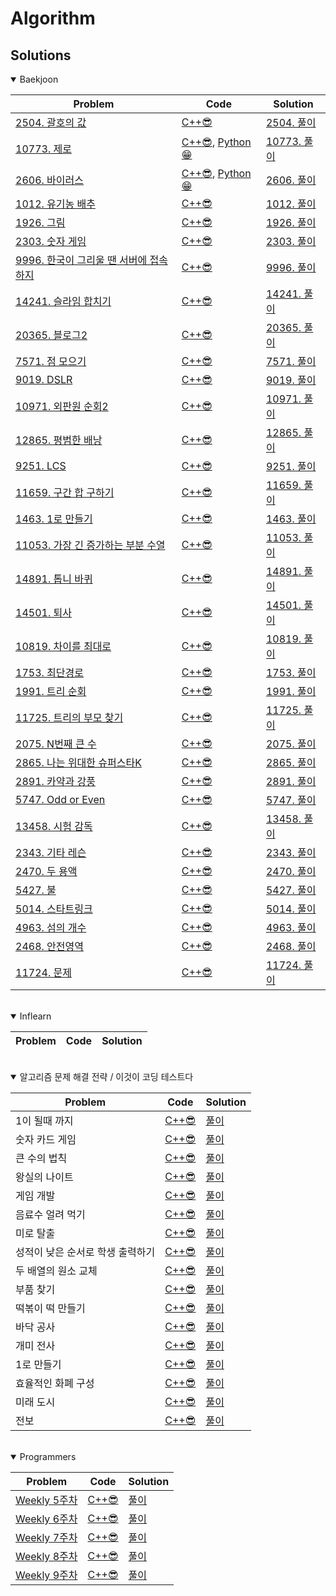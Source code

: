 
**Algorithm**
===========

## Solutions

<details open>
<summary>Baekjoon</summary>
<div markdown="1">
  
<!-- |[0. 문제](https://www.acmicpc.net/problem/0)|[C++😎](./baekjoon/0.cpp)|[0. 풀이]()| -->
  
|Problem|Code|Solution|
|------|---|------|
|[2504. 괄호의 값](https://www.acmicpc.net/problem/2504)|[C++😎](./baekjoon/2504_괄호의_값.cpp)|[2504. 풀이](https://velog.io/@pkpete/%EB%B0%B1%EC%A4%80-2504.-%EA%B4%84%ED%98%B8%EC%9D%98-%EA%B0%92)|
|[10773. 제로](https://www.acmicpc.net/problem/10773)|[C++😎](./baekjoon/10773_제로.cpp), [Python😁](./baekjoon/10773_제로.py)|[10773. 풀이](https://velog.io/@pkpete/%EB%B0%B1%EC%A4%80-10773.-%EC%A0%9C%EB%A1%9C)|
|[2606. 바이러스](https://www.acmicpc.net/problem/2606)|[C++😎](./baekjoon/2606_바이러스.cpp), [Python😁](./baekjoon/2606_바이러스.py)|[2606. 풀이](https://velog.io/@pkpete/%EB%B0%B1%EC%A4%80-2606.-%EB%B0%94%EC%9D%B4%EB%9F%AC%EC%8A%A4)|
|[1012. 유기농 배추](https://www.acmicpc.net/problem/1012)|[C++😎](./baekjoon/1012_유기농_배추.cpp)|[1012. 풀이](https://velog.io/@pkpete/1012.-%EC%9C%A0%EA%B8%B0%EB%86%8D-%EB%B0%B0%EC%B6%94)|
|[1926. 그림](https://www.acmicpc.net/problem/1926)|[C++😎](./baekjoon/1926_그림.cpp)|[1926. 풀이](https://velog.io/@pkpete/1926.-%EA%B7%B8%EB%A6%BC)|
|[2303. 숫자 게임](https://www.acmicpc.net/problem/2303)|[C++😎](./baekjoon/2303_숫자_게임.cpp)|[2303. 풀이](https://velog.io/@pkpete/%EB%B0%B1%EC%A4%80-2303.-%EC%88%AB%EC%9E%90-%EA%B2%8C%EC%9E%84)|
|[9996. 한국이 그리울 땐 서버에 접속하지](https://www.acmicpc.net/problem/9996)|[C++😎](./baekjoon/9996_한국이_그리울_댄_서버에_접속하지.cpp)|[9996. 풀이](https://velog.io/@pkpete/%EB%B0%B1%EC%A4%80-9996.-%ED%95%9C%EA%B5%AD%EC%9D%B4-%EA%B7%B8%EB%A6%AC%EC%9A%B8-%EB%95%90-%EC%84%9C%EB%B2%84%EC%97%90-%EC%A0%91%EC%86%8D%ED%95%98%EC%A7%80)|
|[14241. 슬라임 합치기](https://www.acmicpc.net/problem/14241)|[C++😎](./baekjoon/14241_슬라임_합치기.cpp)|[14241. 풀이](https://velog.io/@pkpete/%EB%B0%B1%EC%A4%80-14241.-%EC%8A%AC%EB%9D%BC%EC%9E%84-%ED%95%A9%EC%B9%98%EA%B8%B0)|
|[20365. 블로그2](https://www.acmicpc.net/problem/20365)|[C++😎](./baekjoon/20365_블로그2.cpp)|[20365. 풀이](https://velog.io/@pkpete/%EB%B0%B1%EC%A4%80-20365.-%EB%B8%94%EB%A1%9C%EA%B7%B82)|
|[7571. 점 모으기](https://www.acmicpc.net/problem/7571)|[C++😎](./baekjoon/7571_점_모으기.cpp)|[7571. 풀이](https://velog.io/@pkpete/%EB%B0%B1%EC%A4%80-7571.-%EC%A0%90-%EB%AA%A8%EC%9C%BC%EA%B8%B0)|
|[9019. DSLR](https://www.acmicpc.net/problem/9019)|[C++😎](./baekjoon/9019_DSLR.cpp)|[9019. 풀이](https://velog.io/@pkpete/%EB%B0%B1%EC%A4%80-9019.-DSLR)|
|[10971. 외판원 순회2](https://www.acmicpc.net/problem/10971)|[C++😎](./baekjoon/10971_외판원순회2.cpp)|[10971. 풀이](https://velog.io/@pkpete/%EB%B0%B1%EC%A4%80-10971.-%EC%99%B8%ED%8C%90%EC%9B%90-%EC%88%9C%ED%9A%8C2)|
|[12865. 평범한 배낭](https://www.acmicpc.net/problem/12865)|[C++😎](./baekjoon/12865_평범한_배낭.cpp)|[12865. 풀이](https://velog.io/@pkpete/%EB%B0%B1%EC%A4%80-12865.-%ED%8F%89%EB%B2%94%ED%95%9C-%EB%B0%B0%EB%82%AD)|
|[9251. LCS](https://www.acmicpc.net/problem/9251)|[C++😎](./baekjoon/9251_LCS.cpp)|[9251. 풀이](https://velog.io/@pkpete/%EB%B0%B1%EC%A4%80-9251.-LCS)|
|[11659. 구간 합 구하기](https://www.acmicpc.net/problem/11659)|[C++😎](./baekjoon/11659_구간합구하기4.cpp)|[11659. 풀이](https://velog.io/@pkpete/%EB%B0%B1%EC%A4%80-11659.-%EA%B5%AC%EA%B0%84-%ED%95%A9-%EA%B5%AC%ED%95%98%EA%B8%B04)|
|[1463. 1로 만들기](https://www.acmicpc.net/problem/1463)|[C++😎](./baekjoon/1463_1로만들기.cpp)|[1463. 풀이](https://velog.io/@pkpete/%EB%B0%B1%EC%A4%80-1463.-1%EB%A1%9C-%EB%A7%8C%EB%93%A4%EA%B8%B0)|
|[11053. 가장 긴 증가하는 부분 수열](https://www.acmicpc.net/problem/11053)|[C++😎](./baekjoon/11053_가장긴증가하는부분수열.cpp)|[11053. 풀이](https://velog.io/@pkpete/%EB%B0%B1%EC%A4%80-11053.-%EA%B0%80%EC%9E%A5-%EA%B8%B4-%EC%A6%9D%EA%B0%80%ED%95%98%EB%8A%94-%EB%B6%80%EB%B6%84-%EC%88%98%EC%97%B4)|
|[14891. 톱니 바퀴](https://www.acmicpc.net/problem/14891)|[C++😎](./baekjoon/14891_톱니바퀴.cpp)|[14891. 풀이](https://velog.io/@pkpete/%EB%B0%B1%EC%A4%80-14891.-%ED%86%B1%EB%8B%88%EB%B0%94%ED%80%B4)|
|[14501. 퇴사](https://www.acmicpc.net/problem/14501)|[C++😎](./baekjoon/14501_퇴사.cpp)|[14501. 풀이](https://velog.io/@pkpete/%EB%B0%B1%EC%A4%80-14501.-%ED%87%B4%EC%82%AC)|
|[10819. 차이를 최대로](https://www.acmicpc.net/problem/10819)|[C++😎](./baekjoon/10819_차이를최대로.cpp)|[10819. 풀이](https://velog.io/@pkpete/%EB%B0%B1%EC%A4%80-10819.-%EC%B0%A8%EC%9D%B4%EB%A5%BC-%EC%B5%9C%EB%8C%80%EB%A1%9C)|
|[1753. 최단경로](https://www.acmicpc.net/problem/1753)|[C++😎](./baekjoon/1753_최단경로.cpp)|[1753. 풀이](https://velog.io/@pkpete/%EB%B0%B1%EC%A4%80-1753.-%EC%B5%9C%EB%8B%A8%EA%B2%BD%EB%A1%9C)|
|[1991. 트리 순회](https://www.acmicpc.net/problem/1991)|[C++😎](./baekjoon/1991_트리순회.cpp)|[1991. 풀이](https://velog.io/@pkpete/%EB%B0%B1%EC%A4%80-1991.-%ED%8A%B8%EB%A6%AC%EC%88%9C%ED%9A%8C)|
|[11725. 트리의 부모 찾기](https://www.acmicpc.net/problem/11725)|[C++😎](./baekjoon/11725_트리의부모찾기.cpp)|[11725. 풀이](https://velog.io/@pkpete/%EB%B0%B1%EC%A4%80-11725.-%ED%8A%B8%EB%A6%AC%EC%9D%98-%EB%B6%80%EB%AA%A8-%EC%B0%BE%EA%B8%B0)|
|[2075. N번째 큰 수](https://www.acmicpc.net/problem/2075)|[C++😎](./baekjoon/2075_N번째_큰_수.cpp)|[2075. 풀이](https://velog.io/@pkpete/%EB%B0%B1%EC%A4%80-2075.-N%EB%B2%88%EC%A7%B8-%ED%81%B0-%EC%88%98)|
|[2865. 나는 위대한 슈퍼스타K](https://www.acmicpc.net/problem/2865)|[C++😎](./baekjoon/2865_나는_위대한_슈퍼스타K.cpp)|[2865. 풀이](https://velog.io/@pkpete/%EB%B0%B1%EC%A4%80-2865.-%EB%82%98%EB%8A%94-%EC%9C%84%EB%8C%80%ED%95%9C-%EC%8A%88%ED%8D%BC%EC%8A%A4%ED%83%80K)|
|[2891. 카약과 강풍](https://www.acmicpc.net/problem/2891)|[C++😎](./baekjoon/2891_카약과_강풍.cpp)|[2891. 풀이](https://velog.io/@pkpete/%EB%B0%B1%EC%A4%80-2891.-%EC%B9%B4%EC%95%BD%EA%B3%BC-%EA%B0%95%ED%92%8D)|
|[5747. Odd or Even](https://www.acmicpc.net/problem/5747)|[C++😎](./baekjoon/5747_Odd_or_Even.cpp)|[5747. 풀이](https://velog.io/@pkpete/%EB%B0%B1%EC%A4%80-5747.-Odd-or-Even)|
|[13458. 시험 감독](https://www.acmicpc.net/problem/13458)|[C++😎](./baekjoon/13458_시험감독.cpp)|[13458. 풀이](https://velog.io/@pkpete/%EB%B0%B1%EC%A4%80-13458.-%EC%8B%9C%ED%97%98-%EA%B0%90%EB%8F%85)|
|[2343. 기타 레슨](https://www.acmicpc.net/problem/2343)|[C++😎](./baekjoon/2343_기타레슨.cpp)|[2343. 풀이](https://velog.io/@pkpete/%EB%B0%B1%EC%A4%80-2343.-%EA%B8%B0%ED%83%80-%EB%A0%88%EC%8A%A8)|
|[2470. 두 용액](https://www.acmicpc.net/problem/2470)|[C++😎](./baekjoon/2470_두_용액.cpp)|[2470. 풀이](https://velog.io/@pkpete/%EB%B0%B1%EC%A4%80-2470.-%EB%91%90-%EC%9A%A9%EC%95%A1)|
|[5427. 불](https://www.acmicpc.net/problem/5427)|[C++😎](./baekjoon/5427_불.cpp)|[5427. 풀이](https://velog.io/@pkpete/%EB%B0%B1%EC%A4%80-5427.-%EB%B6%88)|
|[5014. 스타트링크](https://www.acmicpc.net/problem/5014)|[C++😎](./baekjoon/5014_스타트링크.cpp)|[5014. 풀이](https://velog.io/@pkpete/%EB%B0%B1%EC%A4%80-5014-%EC%8A%A4%ED%83%80%ED%8A%B8%EB%A7%81%ED%81%AC)|
|[4963. 섬의 개수](https://www.acmicpc.net/problem/4963)|[C++😎](./baekjoon/4963_섬의개수.cpp)|[4963. 풀이](https://velog.io/@pkpete/%EB%B0%B1%EC%A4%80-4963.-%EC%84%AC%EC%9D%98-%EA%B0%9C%EC%88%98)|
|[2468. 안전영역](https://www.acmicpc.net/problem/2468)|[C++😎](./baekjoon/2468_안전영역.cpp)|[2468. 풀이](https://velog.io/@pkpete/%EB%B0%B1%EC%A4%80-2468.-%EC%95%88%EC%A0%84-%EC%98%81%EC%97%AD)|
|[11724. 문제](https://www.acmicpc.net/problem/11724)|[C++😎](./baekjoon/11724_연결요소의개수.cpp)|[11724. 풀이](https://velog.io/@pkpete/%EB%B0%B1%EC%A4%80-11724.-%EC%97%B0%EA%B2%B0-%EC%9A%94%EC%86%8C%EC%9D%98-%EA%B0%9C%EC%88%98)|
</div>
</details>

<br/>

<details open>
<summary>Inflearn</summary>
<div markdown="1">

|Problem|Code|Solution|
|------|---|------|

</div>
</details>

<br/>

<details open>
<summary>알고리즘 문제 해결 전략 / 이것이 코딩 테스트다</summary>
<div markdown="1">

|Problem|Code|Solution|
|------|---|------|
|1이 될때 까지|[C++😎](./이것이_코딩_테스트다/1이될때까지.cpp)|[풀이](https://velog.io/@pkpete/%EC%9D%B4%EA%B2%83%EC%9D%B4-%EC%BD%94%EB%94%A9-%ED%85%8C%EC%8A%A4%ED%8A%B8%EB%8B%A4-%ED%81%B0-%EC%88%98%EC%9D%98-%EB%B2%95%EC%B9%99)|
|숫자 카드 게임|[C++😎](./이것이_코딩_테스트다/숫자카드게임.cpp)|[풀이](https://velog.io/@pkpete/%EC%9D%B4%EA%B2%83%EC%9D%B4-%EC%BD%94%EB%94%A9-%ED%85%8C%EC%8A%A4%ED%8A%B8%EB%8B%A4-%EC%88%AB%EC%9E%90-%EC%B9%B4%EB%93%9C-%EA%B2%8C%EC%9E%84)|
|큰 수의 법칙|[C++😎](./이것이_코딩_테스트다/큰수의법칙.cpp)|[풀이](https://velog.io/@pkpete/%EC%9D%B4%EA%B2%83%EC%9D%B4-%EC%BD%94%EB%94%A9-%ED%85%8C%EC%8A%A4%ED%8A%B8%EB%8B%A4-1%EC%9D%B4-%EB%90%A0-%EB%95%8C%EA%B9%8C%EC%A7%80)|
|왕실의 나이트|[C++😎](./이것이_코딩_테스트다/왕실의나이트.cpp)|[풀이](https://velog.io/@pkpete/%EC%9D%B4%EA%B2%83%EC%9D%B4-%EC%BD%94%EB%94%A9-%ED%85%8C%EC%8A%A4%ED%8A%B8%EB%8B%A4-%EC%99%95%EC%8B%A4%EC%9D%98-%EB%82%98%EC%9D%B4%ED%8A%B8)|
|게임 개발|[C++😎](./이것이_코딩_테스트다/게임개발.cpp)|[풀이](https://velog.io/@pkpete/%EC%9D%B4%EA%B2%83%EC%9D%B4-%EC%BD%94%EB%94%A9-%ED%85%8C%EC%8A%A4%ED%8A%B8%EB%8B%A4-%EA%B2%8C%EC%9E%84-%EA%B0%9C%EB%B0%9C)|
|음료수 얼려 먹기|[C++😎](./이것이_코딩_테스트다/음료수얼려먹기.cpp)|[풀이](https://velog.io/@pkpete/%EC%9D%B4%EA%B2%83%EC%9D%B4-%EC%BD%94%EB%94%A9-%ED%85%8C%EC%8A%A4%ED%8A%B8%EB%8B%A4-%EC%9D%8C%EB%A3%8C%EC%88%98-%EC%96%BC%EB%A0%A4-%EB%A8%B9%EA%B8%B0)|
|미로 탈출|[C++😎](./이것이_코딩_테스트다/미로탈출.cpp)|[풀이](https://velog.io/@pkpete/%EC%9D%B4%EA%B2%83%EC%9D%B4-%EC%BD%94%EB%94%A9-%ED%85%8C%EC%8A%A4%ED%8A%B8%EB%8B%A4-%EB%AF%B8%EB%A1%9C-%ED%83%88%EC%B6%9C)|
|성적이 낮은 순서로 학생 출력하기|[C++😎](./이것이_코딩_테스트다/성적이낮은순서.cpp)|[풀이](https://velog.io/@pkpete/%EC%9D%B4%EA%B2%83%EC%9D%B4-%EC%BD%94%EB%94%A9-%ED%85%8C%EC%8A%A4%ED%8A%B8%EB%8B%A4-%EC%84%B1%EC%A0%81%EC%9D%B4-%EB%82%AE%EC%9D%80-%EC%88%9C%EC%84%9C%EB%A1%9C-%ED%95%99%EC%83%9D-%EC%B6%9C%EB%A0%A5%ED%95%98%EA%B8%B0)|
|두 배열의 원소 교체|[C++😎](./이것이_코딩_테스트다/두배열의원소교체.cpp)|[풀이](https://velog.io/@pkpete/%EC%9D%B4%EA%B2%83%EC%9D%B4-%EC%BD%94%EB%94%A9-%ED%85%8C%EC%8A%A4%ED%8A%B8%EB%8B%A4-%EB%91%90-%EB%B0%B0%EC%97%B4%EC%9D%98-%EC%9B%90%EC%86%8C-%EA%B5%90%EC%B2%B4)|
|부품 찾기|[C++😎](./이것이_코딩_테스트다/부품찾기.cpp)|[풀이](https://velog.io/@pkpete/%EC%9D%B4%EA%B2%83%EC%9D%B4-%EC%BD%94%EB%94%A9-%ED%85%8C%EC%8A%A4%ED%8A%B8%EB%8B%A4-%EB%B6%80%ED%92%88-%EC%B0%BE%EA%B8%B0)|
|떡볶이 떡 만들기|[C++😎](./이것이_코딩_테스트다/떡만들기.cpp)|[풀이](https://velog.io/@pkpete/%EC%9D%B4%EA%B2%83%EC%9D%B4-%EC%BD%94%EB%94%A9-%ED%85%8C%EC%8A%A4%ED%8A%B8%EB%8B%A4-%EB%96%A1%EB%B3%B6%EC%9D%B4-%EB%96%A1-%EB%A7%8C%EB%93%A4%EA%B8%B0)|
|바닥 공사|[C++😎](./이것이_코딩_테스트다/바닥공사.cpp)|[풀이](https://velog.io/@pkpete/%EC%9D%B4%EA%B2%83%EC%9D%B4-%EC%BD%94%EB%94%A9-%ED%85%8C%EC%8A%A4%ED%8A%B8%EB%8B%A4-%EB%B0%94%EB%8B%A5-%EA%B3%B5%EC%82%AC)|
|개미 전사|[C++😎](./이것이_코딩_테스트다/개미전사.cpp)|[풀이](https://velog.io/@pkpete/%EC%9D%B4%EA%B2%83%EC%9D%B4-%EC%BD%94%EB%94%A9-%ED%85%8C%EC%8A%A4%ED%8A%B8%EB%8B%A4-%EA%B0%9C%EB%AF%B8-%EC%A0%84%EC%82%AC)|
|1로 만들기|[C++😎](./이것이_코딩_테스트다/1로만들기.cpp)|[풀이](https://velog.io/@pkpete/%EC%9D%B4%EA%B2%83%EC%9D%B4-%EC%BD%94%EB%94%A9-%ED%85%8C%EC%8A%A4%ED%8A%B8%EB%8B%A4-1%EB%A1%9C-%EB%A7%8C%EB%93%A4%EA%B8%B0)|
|효율적인 화폐 구성|[C++😎](./이것이_코딩_테스트다/효율적인화폐구성.cpp)|[풀이](https://velog.io/@pkpete/%EC%9D%B4%EA%B2%83%EC%9D%B4-%EC%BD%94%EB%94%A9-%ED%85%8C%EC%8A%A4%ED%8A%B8%EB%8B%A4-%ED%9A%A8%EC%9C%A8%EC%A0%81%EC%9D%B8-%ED%99%94%ED%8F%90-%EA%B5%AC%EC%84%B1)|
|미래 도시|[C++😎](./이것이_코딩_테스트다/미래도시.cpp)|[풀이](https://velog.io/@pkpete/%EC%9D%B4%EA%B2%83%EC%9D%B4-%EC%BD%94%EB%94%A9-%ED%85%8C%EC%8A%A4%ED%8A%B8%EB%8B%A4-%EB%AF%B8%EB%9E%98-%EB%8F%84%EC%8B%9C)|
|전보|[C++😎](./이것이_코딩_테스트다/전보.cpp)|[풀이](https://velog.io/@pkpete/%EC%9D%B4%EA%B2%83%EC%9D%B4-%EC%BD%94%EB%94%A9-%ED%85%8C%EC%8A%A4%ED%8A%B8%EB%8B%A4-%EC%A0%84%EB%B3%B4)|


</div>
</details>

<br/>

<details open>
<summary>Programmers</summary>
<div markdown="1">

|Problem|Code|Solution|
|------|---|------|
|[Weekly 5주차](https://programmers.co.kr/learn/courses/30/lessons/84512)|[C++😎](./programmers/Week5.cpp)|[풀이](https://velog.io/@pkpete/%ED%94%84%EB%A1%9C%EA%B7%B8%EB%9E%98%EB%A8%B8%EC%8A%A4-%EC%9C%84%ED%81%B4%EB%A6%AC-%EC%B1%8C%EB%A6%B0%EC%A7%80-5%EC%A3%BC%EC%B0%A8)|
|[Weekly 6주차](https://programmers.co.kr/learn/courses/30/lessons/85002)|[C++😎](./programmers/Week6.cpp)|[풀이](https://velog.io/@pkpete/%ED%94%84%EB%A1%9C%EA%B7%B8%EB%9E%98%EB%A8%B8%EC%8A%A4-%EC%9C%84%ED%81%B4%EB%A6%AC-%EC%B1%8C%EB%A6%B0%EC%A7%80-6%EC%A3%BC%EC%B0%A8)|
|[Weekly 7주차](https://programmers.co.kr/learn/courses/30/lessons/86048)|[C++😎](./programmers/Week7.cpp)|[풀이](https://velog.io/@pkpete/%ED%94%84%EB%A1%9C%EA%B7%B8%EB%9E%98%EB%A8%B8%EC%8A%A4-%EC%9C%84%ED%81%B4%EB%A6%AC-%EC%B1%8C%EB%A6%B0%EC%A7%80-7%EC%A3%BC%EC%B0%A8)|
|[Weekly 8주차](https://programmers.co.kr/learn/courses/30/lessons/86491)|[C++😎](./programmers/Week8.cpp)|[풀이](https://velog.io/@pkpete/%ED%94%84%EB%A1%9C%EA%B7%B8%EB%9E%98%EB%A8%B8%EC%8A%A4-%EC%9C%84%ED%81%B4%EB%A6%AC-%EC%B1%8C%EB%A6%B0%EC%A7%80-8%EC%A3%BC%EC%B0%A8)|
|[Weekly 9주차](https://programmers.co.kr/learn/courses/30/lessons/86971)|[C++😎](./programmers/Week9.cpp)|[풀이](https://velog.io/@pkpete/%ED%94%84%EB%A1%9C%EA%B7%B8%EB%9E%98%EB%A8%B8%EC%8A%A4-Week-9)|
